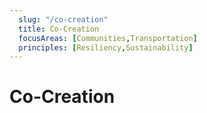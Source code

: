 ```yaml
---
  slug: "/co-creation"
  title: Co-Creation 
  focusAreas: [Communities,Transportation]
  principles: [Resiliency,Sustainability]
---
```

# Co-Creation